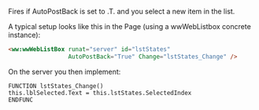 ﻿Fires if AutoPostBack is set to .T. and you select a new item in the list.

A typical setup looks like this in the Page (using a wwWebListbox concrete instance):

```html
<ww:wwWebListBox runat="server" id="lstStates" 
                 AutoPostBack="True" Change="lstStates_Change" />
```

On the server you then implement:

```foxpro
FUNCTION lstStates_Change()
this.lblSelected.Text = this.lstStates.SelectedIndex
ENDFUNC
```